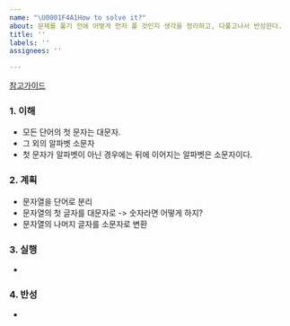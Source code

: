 ```yaml
---
name: "\U0001F4A1How to solve it?"
about: 문제를 풀기 전에 어떻게 먼저 풀 것인지 생각을 정리하고, 다풀고나서 반성한다.
title: ''
labels: ''
assignees: ''

---
```


[참고가이드](https://megaptera.notion.site/6-5f9b4105eb0748fd8f8baa631d92d6ea)

### 1. 이해
- 모든 단어의 첫 문자는 대문자.
- 그 외의 알파벳 소문자
- 첫 문자가 알파벳이 아닌 경우에는 뒤에 이어지는 알파벳은 소문자이다.

### 2. 계획
- 문자열을 단어로 분리
- 문자열의 첫 글자를 대문자로 -> 숫자라면 어떻게 하지?
- 문자열의 나머지 글자를 소문자로 변환

### 3. 실행
- 

### 4. 반성
-

